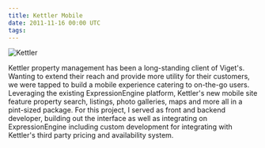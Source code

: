 ```yaml
---
title: Kettler Mobile
date: 2011-11-16 00:00 UTC
tags:
---
```


![Kettler](/images/portfolio/kettler.png)

Kettler property management has been a long-standing client of Viget's. Wanting to extend their reach and provide more utility for their customers, we were tapped to build a mobile experience catering to on-the-go users. Leveraging the existing ExpressionEngine platform, Kettler's new mobile site feature property search, listings, photo galleries, maps and more all in a pint-sized package. For this project, I served as front and backend developer, building out the interface as well as integrating on ExpressionEngine including custom development for integrating with Kettler's third party pricing and availability system.
